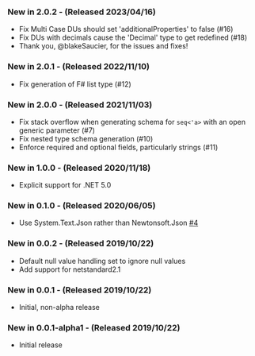 ### New in 2.0.2 - (Released 2023/04/16)
* Fix Multi Case DUs should set 'additionalProperties' to false (#16)
* Fix DUs with decimals cause the 'Decimal' type to get redefined (#18)
* Thank you, @blakeSaucier, for the issues and fixes!

### New in 2.0.1 - (Released 2022/11/10)
* Fix generation of F# list type (#12)

### New in 2.0.0 - (Released 2021/11/03)
* Fix stack overflow when generating schema for `seq<'a>` with an open generic parameter (#7)
* Fix nested type schema generation (#10)
* Enforce required and optional fields, particularly strings (#11)

### New in 1.0.0 - (Released 2020/11/18)
* Explicit support for .NET 5.0

### New in 0.1.0 - (Released 2020/06/05)
* Use System.Text.Json rather than Newtonsoft.Json [#4](https://github.com/panesofglass/FSharp.Data.JsonSchema/pull/5)

### New in 0.0.2 - (Released 2019/10/22)
* Default null value handling set to ignore null values
* Add support for netstandard2.1

### New in 0.0.1 - (Released 2019/10/22)
* Initial, non-alpha release

### New in 0.0.1-alpha1 - (Released 2019/10/22)
* Initial release
